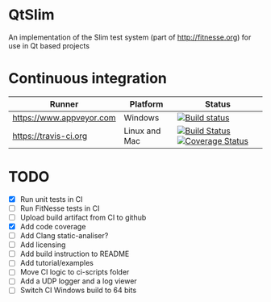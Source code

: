 # QtSlim
An implementation of the Slim test system (part of http://fitnesse.org) for use in Qt based projects

# Continuous integration

| Runner | Platform | Status |
|--------|----------|--------|
| https://www.appveyor.com | Windows | [![Build status](https://ci.appveyor.com/api/projects/status/jj5oa6n0cls5puaw?svg=true)](https://ci.appveyor.com/project/chgans/qtslim) |
| https://travis-ci.org | Linux and Mac | [![Build Status](https://travis-ci.org/chgans/QtSlim.svg?branch=master)](https://travis-ci.org/chgans/QtSlim) [![Coverage Status](https://coveralls.io/repos/github/chgans/QtSlim/badge.svg?branch=master)](https://coveralls.io/github/chgans/QtSlim?branch=master) |

# TODO

- [X] Run unit tests in CI
- [ ] Run FitNesse tests in CI
- [ ] Upload build artifact from CI to github
- [X] Add code coverage
- [ ] Add Clang static-analiser?
- [ ] Add licensing
- [ ] Add build instruction to README
- [ ] Add tutorial/examples
- [ ] Move CI logic to ci-scripts folder
- [ ] Add a UDP logger and a log viewer
- [ ] Switch CI Windows build to 64 bits